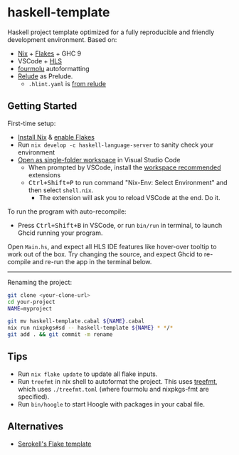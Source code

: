 # haskell-template

Haskell project template optimized for a fully reproducible and friendly development environment. Based on:

- [Nix](http://www.srid.ca/haskell-nix) + [Flakes](https://serokell.io/blog/practical-nix-flakes) + GHC 9
- VSCode + [HLS](https://github.com/haskell/haskell-language-server)
- [fourmolu](https://github.com/fourmolu/fourmolu) autoformatting 
- [Relude](https://github.com/kowainik/relude#relude) as Prelude.
  - `.hlint.yaml` is [from relude](https://github.com/kowainik/relude/blob/main/.hlint.yaml)

## Getting Started

First-time setup:

- [Install Nix](https://nixos.org/download.html) & [enable Flakes](https://nixos.wiki/wiki/Flakes)
- Run `nix develop -c haskell-language-server` to sanity check your environment 
- [Open as single-folder workspace](https://code.visualstudio.com/docs/editor/workspaces#_singlefolder-workspaces) in Visual Studio Code
    - When prompted by VSCode, install the [workspace recommended](https://code.visualstudio.com/docs/editor/extension-marketplace#_workspace-recommended-extensions) extensions
    - <kbd>Ctrl+Shift+P</kbd> to run command "Nix-Env: Select Environment" and then select `shell.nix`. 
        - The extension will ask you to reload VSCode at the end. Do it.

To run the program with auto-recompile:

- Press <kbd>Ctrl+Shift+B</kbd> in VSCode, or run `bin/run` in terminal, to launch Ghcid running your program.

Open `Main.hs`, and expect all HLS IDE features like hover-over tooltip to work out of the box. Try changing the source, and expect Ghcid to re-compile and re-run the app in the terminal below.

---

Renaming the project:

```sh
git clone <your-clone-url>
cd your-project
NAME=myproject

git mv haskell-template.cabal ${NAME}.cabal
nix run nixpkgs#sd -- haskell-template ${NAME} * */*
git add . && git commit -m rename
```

## Tips

- Run `nix flake update` to update all flake inputs.
- Run `treefmt` in nix shell to autoformat the project. This uses [treefmt](https://github.com/numtide/treefmt), which uses `./treefmt.toml` (where fourmolu and nixpkgs-fmt are specified).
- Run `bin/hoogle` to start Hoogle with packages in your cabal file.

## Alternatives

- [Serokell's Flake template](https://github.com/serokell/templates/tree/master/haskell-cabal2nix)
